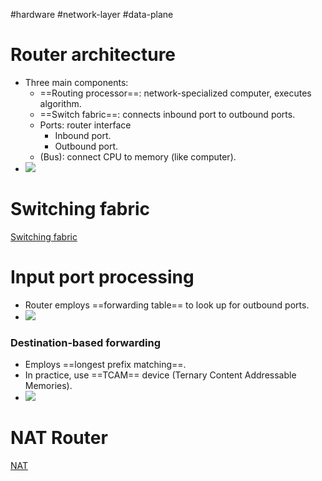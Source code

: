 
#hardware #network-layer #data-plane 

# Router architecture
- Three main components:
	- ==Routing processor==: network-specialized computer, executes algorithm.
	- ==Switch fabric==: connects inbound port to outbound ports.
	- Ports: router interface
		- Inbound port.
		- Outbound port.
	- (Bus): connect CPU to memory (like computer).
- ![](Pasted%20image%2020240519111737.png)
# Switching fabric
[Switching fabric](Switching%20fabric.md)

# Input port processing
- Router employs ==forwarding table== to look up for outbound ports.
- ![](Pasted%20image%2020240519113114.png)
### Destination-based forwarding
- Employs ==longest prefix matching==.
- In practice, use ==TCAM== device (Ternary Content Addressable Memories).
- ![](Pasted%20image%2020240519113627.png)

# NAT Router
[NAT](NAT.md)
